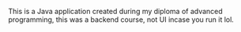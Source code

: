 This is a Java application created during my diploma of advanced programming, this was a backend course, not UI incase you run it lol.
